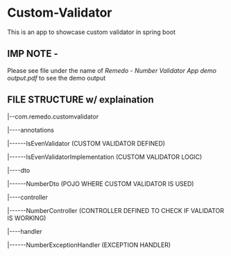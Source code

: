 # Custom-Validator
This is an app to showcase custom validator in spring boot

## IMP NOTE -
Please see file under the name of _Remedo - Number Validator App demo output.pdf_ to see the demo output

## FILE STRUCTURE w/ explaination

|--com.remedo.customvalidator

|----annotations

|------IsEvenValidator (CUSTOM VALIDATOR DEFINED)

|------IsEvenValidatorImplementation (CUSTOM VALIDATOR LOGIC)

|----dto

|------NumberDto (POJO WHERE CUSTOM VALIDATOR IS USED)

|----controller

|------NumberController (CONTROLLER DEFINED TO CHECK IF VALIDATOR IS WORKING)

|----handler

|------NumberExceptionHandler (EXCEPTION HANDLER)
